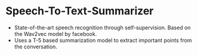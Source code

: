 # Speech-To-Text-Summarizer
- State-of-the-art speech recognition through self-supervision. Based on the Wav2vec model by facebook.
- Uses a T-5 based summarization model to extract important points from the conversation.
